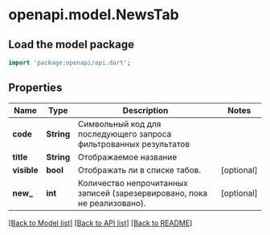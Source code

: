 # openapi.model.NewsTab

## Load the model package
```dart
import 'package:openapi/api.dart';
```

## Properties
Name | Type | Description | Notes
------------ | ------------- | ------------- | -------------
**code** | **String** | Символьный код для последующего запроса фильтрованных результатов | 
**title** | **String** | Отображаемое название | 
**visible** | **bool** | Отображать ли в списке табов. | [optional] 
**new_** | **int** | Количество непрочитанных записей (зарезервировано, пока не реализовано). | [optional] 

[[Back to Model list]](../README.md#documentation-for-models) [[Back to API list]](../README.md#documentation-for-api-endpoints) [[Back to README]](../README.md)


